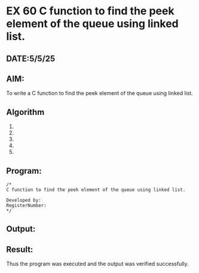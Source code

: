 # EX 60 C function to find the peek element of the queue using linked list.
## DATE:5/5/25
## AIM:
To write a C function to find the peek element of the queue using linked list.

## Algorithm
1. 
2. 
3. 
4.  
5.   

## Program:
```
/*
C function to find the peek element of the queue using linked list.

Developed by: 
RegisterNumber:  
*/
```

## Output:



## Result:
Thus the program was executed and the output was verified successfully.
